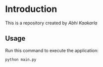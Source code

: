 # Introduction


This is a repository created by *Abhi Kaakarla*


## Usage


Run this command to execute the application:


`python main.py`

 

```
